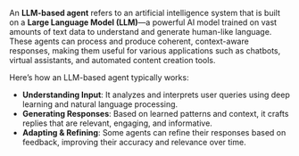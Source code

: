 An **LLM-based agent** refers to an artificial intelligence system that is built on a **Large Language Model (LLM)**—a powerful AI model trained on vast amounts of text data to understand and generate human-like language. These agents can process and produce coherent, context-aware responses, making them useful for various applications such as chatbots, virtual assistants, and automated content creation tools.

Here’s how an LLM-based agent typically works:
- **Understanding Input**: It analyzes and interprets user queries using deep learning and natural language processing.
- **Generating Responses**: Based on learned patterns and context, it crafts replies that are relevant, engaging, and informative.
- **Adapting & Refining**: Some agents can refine their responses based on feedback, improving their accuracy and relevance over time.


